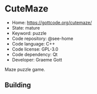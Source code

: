 # CuteMaze

- Home: https://gottcode.org/cutemaze/
- State: mature
- Keyword: puzzle
- Code repository: @see-home
- Code language: C++
- Code license: GPL-3.0
- Code dependency: Qt
- Developer: Graeme Gott

Maze puzzle game.

## Building
